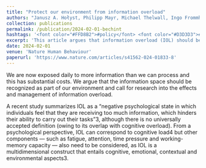 ```yaml
---
title: "Protect our environment from information overload"
authors: "Janusz A. Hołyst, Philipp Mayr, Michael Thelwall, Ingo Frommholz, Shlomo Havlin, Alon Sela, Yoed N. Kenett, Denis Helic, Aljoša Rehar, Sebastijan R. Maček, Przemysław Kazienko, Tomasz Kajdanowicz, Przemyslaw Biecek, Boleslaw K. Szymanski, Julian Sienkiewicz "
collection: publications
permalink: /publication/2024-02-01-bechint
hashtags: '<font color="#FFD8B2">#policy</font> <font color="#D3D3D3">#information-overload</font>'
excerpt: 'This article argues that information overload (IOL) should be treated as a critical environmental factor, warranting deeper research into its cognitive, emotional, and contextual impacts. It highlights IOL as a complex, multidimensional condition that impairs task performance and well-being, urging the development of strategies for managing our increasingly saturated information environment.'
date: 2024-02-01
venue: 'Nature Human Behaviour'
paperurl: 'https://www.nature.com/articles/s41562-024-01833-8'
---
```


We are now exposed daily to more information than we can process and this has substantial costs. We argue that the information space should be recognized as part of our environment and call for research into the effects and management of information overload.

A recent study summarizes IOL as a “negative psychological state in which individuals feel that they are receiving too much information, which hinders their ability to carry out their tasks”3, although there is no universally accepted definition (owing to its overlap with cognitive overload). From a psychological perspective, IOL can correspond to cognitive load4 but other components — such as fatigue, attention, time pressure and working-memory capacity — also need to be considered, as IOL is a multidimensional construct that entails cognitive, emotional, contextual and environmental aspects3.

